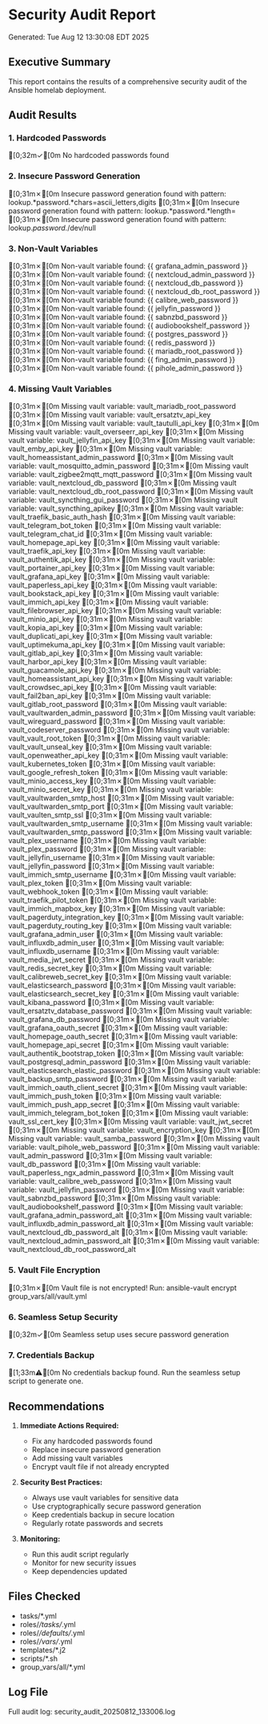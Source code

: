 # Security Audit Report
Generated: Tue Aug 12 13:30:08 EDT 2025

## Executive Summary
This report contains the results of a comprehensive security audit of the Ansible homelab deployment.

## Audit Results

### 1. Hardcoded Passwords
[0;32m✓[0m No hardcoded passwords found

### 2. Insecure Password Generation
[0;31m✗[0m Insecure password generation found with pattern: lookup.*password.*chars=ascii_letters,digits
[0;31m✗[0m Insecure password generation found with pattern: lookup.*password.*length=
[0;31m✗[0m Insecure password generation found with pattern: lookup.*password.*/dev/null

### 3. Non-Vault Variables
[0;31m✗[0m Non-vault variable found: {{ grafana_admin_password }}
[0;31m✗[0m Non-vault variable found: {{ nextcloud_admin_password }}
[0;31m✗[0m Non-vault variable found: {{ nextcloud_db_password }}
[0;31m✗[0m Non-vault variable found: {{ nextcloud_db_root_password }}
[0;31m✗[0m Non-vault variable found: {{ calibre_web_password }}
[0;31m✗[0m Non-vault variable found: {{ jellyfin_password }}
[0;31m✗[0m Non-vault variable found: {{ sabnzbd_password }}
[0;31m✗[0m Non-vault variable found: {{ audiobookshelf_password }}
[0;31m✗[0m Non-vault variable found: {{ postgres_password }}
[0;31m✗[0m Non-vault variable found: {{ redis_password }}
[0;31m✗[0m Non-vault variable found: {{ mariadb_root_password }}
[0;31m✗[0m Non-vault variable found: {{ fing_admin_password }}
[0;31m✗[0m Non-vault variable found: {{ pihole_admin_password }}

### 4. Missing Vault Variables
[0;31m✗[0m Missing vault variable: vault_mariadb_root_password
[0;31m✗[0m Missing vault variable: vault_ersatztv_api_key
[0;31m✗[0m Missing vault variable: vault_tautulli_api_key
[0;31m✗[0m Missing vault variable: vault_overseerr_api_key
[0;31m✗[0m Missing vault variable: vault_jellyfin_api_key
[0;31m✗[0m Missing vault variable: vault_emby_api_key
[0;31m✗[0m Missing vault variable: vault_homeassistant_admin_password
[0;31m✗[0m Missing vault variable: vault_mosquitto_admin_password
[0;31m✗[0m Missing vault variable: vault_zigbee2mqtt_mqtt_password
[0;31m✗[0m Missing vault variable: vault_nextcloud_db_password
[0;31m✗[0m Missing vault variable: vault_nextcloud_db_root_password
[0;31m✗[0m Missing vault variable: vault_syncthing_gui_password
[0;31m✗[0m Missing vault variable: vault_syncthing_apikey
[0;31m✗[0m Missing vault variable: vault_traefik_basic_auth_hash
[0;31m✗[0m Missing vault variable: vault_telegram_bot_token
[0;31m✗[0m Missing vault variable: vault_telegram_chat_id
[0;31m✗[0m Missing vault variable: vault_homepage_api_key
[0;31m✗[0m Missing vault variable: vault_traefik_api_key
[0;31m✗[0m Missing vault variable: vault_authentik_api_key
[0;31m✗[0m Missing vault variable: vault_portainer_api_key
[0;31m✗[0m Missing vault variable: vault_grafana_api_key
[0;31m✗[0m Missing vault variable: vault_paperless_api_key
[0;31m✗[0m Missing vault variable: vault_bookstack_api_key
[0;31m✗[0m Missing vault variable: vault_immich_api_key
[0;31m✗[0m Missing vault variable: vault_filebrowser_api_key
[0;31m✗[0m Missing vault variable: vault_minio_api_key
[0;31m✗[0m Missing vault variable: vault_kopia_api_key
[0;31m✗[0m Missing vault variable: vault_duplicati_api_key
[0;31m✗[0m Missing vault variable: vault_uptimekuma_api_key
[0;31m✗[0m Missing vault variable: vault_gitlab_api_key
[0;31m✗[0m Missing vault variable: vault_harbor_api_key
[0;31m✗[0m Missing vault variable: vault_guacamole_api_key
[0;31m✗[0m Missing vault variable: vault_homeassistant_api_key
[0;31m✗[0m Missing vault variable: vault_crowdsec_api_key
[0;31m✗[0m Missing vault variable: vault_fail2ban_api_key
[0;31m✗[0m Missing vault variable: vault_gitlab_root_password
[0;31m✗[0m Missing vault variable: vault_vaultwarden_admin_password
[0;31m✗[0m Missing vault variable: vault_wireguard_password
[0;31m✗[0m Missing vault variable: vault_codeserver_password
[0;31m✗[0m Missing vault variable: vault_vault_root_token
[0;31m✗[0m Missing vault variable: vault_vault_unseal_key
[0;31m✗[0m Missing vault variable: vault_openweather_api_key
[0;31m✗[0m Missing vault variable: vault_kubernetes_token
[0;31m✗[0m Missing vault variable: vault_google_refresh_token
[0;31m✗[0m Missing vault variable: vault_minio_access_key
[0;31m✗[0m Missing vault variable: vault_minio_secret_key
[0;31m✗[0m Missing vault variable: vault_vaultwarden_smtp_host
[0;31m✗[0m Missing vault variable: vault_vaultwarden_smtp_port
[0;31m✗[0m Missing vault variable: vault_vaulten_smtp_ssl
[0;31m✗[0m Missing vault variable: vault_vaultwarden_smtp_username
[0;31m✗[0m Missing vault variable: vault_vaultwarden_smtp_password
[0;31m✗[0m Missing vault variable: vault_plex_username
[0;31m✗[0m Missing vault variable: vault_plex_password
[0;31m✗[0m Missing vault variable: vault_jellyfin_username
[0;31m✗[0m Missing vault variable: vault_jellyfin_password
[0;31m✗[0m Missing vault variable: vault_immich_smtp_username
[0;31m✗[0m Missing vault variable: vault_plex_token
[0;31m✗[0m Missing vault variable: vault_webhook_token
[0;31m✗[0m Missing vault variable: vault_traefik_pilot_token
[0;31m✗[0m Missing vault variable: vault_immich_mapbox_key
[0;31m✗[0m Missing vault variable: vault_pagerduty_integration_key
[0;31m✗[0m Missing vault variable: vault_pagerduty_routing_key
[0;31m✗[0m Missing vault variable: vault_grafana_admin_user
[0;31m✗[0m Missing vault variable: vault_influxdb_admin_user
[0;31m✗[0m Missing vault variable: vault_influxdb_username
[0;31m✗[0m Missing vault variable: vault_media_jwt_secret
[0;31m✗[0m Missing vault variable: vault_redis_secret_key
[0;31m✗[0m Missing vault variable: vault_calibreweb_secret_key
[0;31m✗[0m Missing vault variable: vault_elasticsearch_password
[0;31m✗[0m Missing vault variable: vault_elasticsearch_secret_key
[0;31m✗[0m Missing vault variable: vault_kibana_password
[0;31m✗[0m Missing vault variable: vault_ersatztv_database_password
[0;31m✗[0m Missing vault variable: vault_grafana_db_password
[0;31m✗[0m Missing vault variable: vault_grafana_oauth_secret
[0;31m✗[0m Missing vault variable: vault_homepage_oauth_secret
[0;31m✗[0m Missing vault variable: vault_homepage_api_secret
[0;31m✗[0m Missing vault variable: vault_authentik_bootstrap_token
[0;31m✗[0m Missing vault variable: vault_postgresql_admin_password
[0;31m✗[0m Missing vault variable: vault_elasticsearch_elastic_password
[0;31m✗[0m Missing vault variable: vault_backup_smtp_password
[0;31m✗[0m Missing vault variable: vault_immich_oauth_client_secret
[0;31m✗[0m Missing vault variable: vault_immich_push_token
[0;31m✗[0m Missing vault variable: vault_immich_push_app_secret
[0;31m✗[0m Missing vault variable: vault_immich_telegram_bot_token
[0;31m✗[0m Missing vault variable: vault_ssl_cert_key
[0;31m✗[0m Missing vault variable: vault_jwt_secret
[0;31m✗[0m Missing vault variable: vault_encryption_key
[0;31m✗[0m Missing vault variable: vault_samba_password
[0;31m✗[0m Missing vault variable: vault_pihole_web_password
[0;31m✗[0m Missing vault variable: vault_admin_password
[0;31m✗[0m Missing vault variable: vault_db_password
[0;31m✗[0m Missing vault variable: vault_paperless_ngx_admin_password
[0;31m✗[0m Missing vault variable: vault_calibre_web_password
[0;31m✗[0m Missing vault variable: vault_jellyfin_password
[0;31m✗[0m Missing vault variable: vault_sabnzbd_password
[0;31m✗[0m Missing vault variable: vault_audiobookshelf_password
[0;31m✗[0m Missing vault variable: vault_grafana_admin_password_alt
[0;31m✗[0m Missing vault variable: vault_influxdb_admin_password_alt
[0;31m✗[0m Missing vault variable: vault_nextcloud_db_password_alt
[0;31m✗[0m Missing vault variable: vault_nextcloud_admin_password_alt
[0;31m✗[0m Missing vault variable: vault_nextcloud_db_root_password_alt

### 5. Vault File Encryption
[0;31m✗[0m Vault file is not encrypted! Run: ansible-vault encrypt group_vars/all/vault.yml

### 6. Seamless Setup Security
[0;32m✓[0m Seamless setup uses secure password generation

### 7. Credentials Backup
[1;33m⚠[0m No credentials backup found. Run the seamless setup script to generate one.

## Recommendations

1. **Immediate Actions Required:**
   - Fix any hardcoded passwords found
   - Replace insecure password generation
   - Add missing vault variables
   - Encrypt vault file if not already encrypted

2. **Security Best Practices:**
   - Always use vault variables for sensitive data
   - Use cryptographically secure password generation
   - Keep credentials backup in secure location
   - Regularly rotate passwords and secrets

3. **Monitoring:**
   - Run this audit script regularly
   - Monitor for new security issues
   - Keep dependencies updated

## Files Checked
- tasks/*.yml
- roles/*/tasks/*.yml
- roles/*/defaults/*.yml
- roles/*/vars/*.yml
- templates/*.j2
- scripts/*.sh
- group_vars/all/*.yml

## Log File
Full audit log: security_audit_20250812_133006.log

